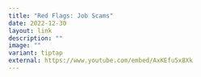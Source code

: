```yaml
---
title: "Red Flags: Job Scams"
date: 2022-12-30
layout: link
description: ""
image: ""
variant: tiptap
external: https://www.youtube.com/embed/AxKEfu5x8Xk
---
```

